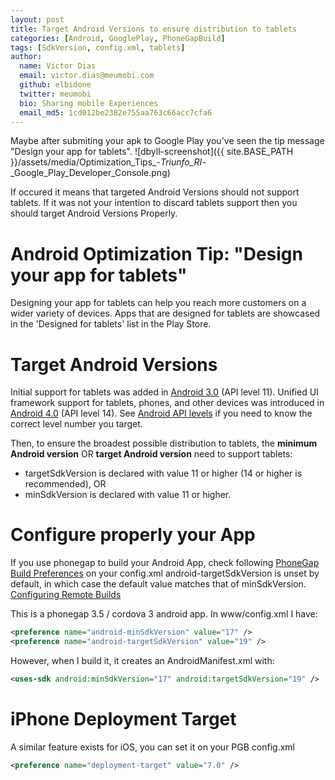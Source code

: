 ```yaml
---
layout: post
title: Target Android Versions to ensure distribution to tablets
categories: [Android, GooglePlay, PhoneGapBuild]
tags: [SdkVersion, config.xml, tablets]
author:
  name: Victor Dias
  email: victor.dias@meumobi.com
  github: elbidone
  twitter: meumobi
  bio: Sharing mobile Experiences
  email_md5: 1cd012be2382e755aa763c66acc7cfa6
---
```

Maybe after submiting your apk to Google Play you've seen the tip message "Design your app for tablets".
![dbyll-screenshot]({{ site.BASE_PATH }}/assets/media/Optimization_Tips_-_Triunfo_RI_-_Google_Play_Developer_Console.png)

If occured it means that targeted Android Versions should not support tablets. If it was not your intention to discard tablets support then you should target Android Versions Properly.

# Android Optimization Tip: "Design your app for tablets"
Designing your app for tablets can help you reach more customers on a wider variety of devices. Apps that are designed for tablets are showcased in the 'Designed for tablets' list in the Play Store.



# Target Android Versions
Initial support for tablets was added in [Android 3.0](http://developer.android.com/about/versions/android-3.0-highlights.html) (API level 11). Unified UI framework support for tablets, phones, and other devices was introduced in [Android 4.0](http://developer.android.com/about/versions/android-4.0-highlights.html) (API level 14). See [Android API levels](http://developer.android.com/guide/topics/manifest/uses-sdk-element.html#ApiLevels) if you need to know the correct level number you target.
  
Then, to ensure the broadest possible distribution to tablets, the **minimum Android version** OR **target Android version** need to support tablets:

- targetSdkVersion is declared with value 11 or higher (14 or higher is recommended), OR
- minSdkVersion is declared with value 11 or higher. 

# Configure properly your App
If you use phonegap to build your Android App, check following [PhoneGap Build Preferences] on your config.xml
android-targetSdkVersion is unset by default, in which case the default value matches that of minSdkVersion.
[Configuring Remote Builds](http://docs.phonegap.com/en/edge/config_ref_pgb_config.md.html)


This is a phonegap 3.5 / cordova 3 android app. In www/config.xml I have:

```xml
<preference name="android-minSdkVersion" value="17" />
<preference name="android-targetSdkVersion" value="19" />
```
However, when I build it, it creates an AndroidManifest.xml with:

```xml
<uses-sdk android:minSdkVersion="17" android:targetSdkVersion="19" />
```

# iPhone Deployment Target 
A similar feature exists for iOS, you can set it on your PGB config.xml

```xml
<preference name="deployment-target" value="7.0" />
```

[PhoneGap Build Preferences]: http://docs.build.phonegap.com/en_US/configuring_preferences.md.html#Preferences